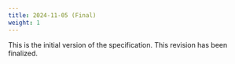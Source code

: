 ```yaml
---
title: 2024-11-05 (Final)
weight: 1
---
```

This is the initial version of the specification. This revision has been finalized.
